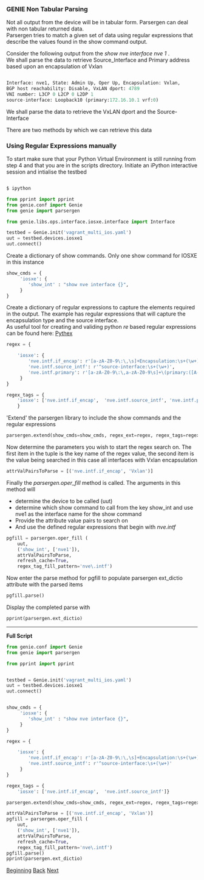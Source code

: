 ### GENIE Non Tabular Parsing

Not all output from the device will be in tabular form.  Parsergen can deal with non tabular
returned data.  
Parsergen tries to match a given set of data using regular expressions that describe the values found
in the show command output.

Consider the following output from the _show nve interface nve 1_ .  
We shall parse the data to retrieve Source_Interface and Primary address based upon an encapsulation of Vxlan

```python

Interface: nve1, State: Admin Up, Oper Up, Encapsulation: Vxlan,
BGP host reachability: Disable, VxLAN dport: 4789
VNI number: L3CP 0 L2CP 0 L2DP 1
source-interface: Loopback10 (primary:172.16.10.1 vrf:0)
```

We shall parse the data to retrieve the VxLAN dport and the Source-Interface

There are two methods by which we can retrieve this data

### Using Regular Expressions manually


To start make sure that your Python Virtual Environment is still running from step 4 and that you are in 
the scripts directory.
Initiate an iPython interactive session and intialise the testbed

```bash

$ ipython
```

```python
from pprint import pprint
from genie.conf import Genie
from genie import parsergen

from genie.libs.ops.interface.iosxe.interface import Interface

testbed = Genie.init('vagrant_multi_ios.yaml')
uut = testbed.devices.iosxe1
uut.connect()

```      

Create a dictionary of show commands. Only one show command for IOSXE in this instance

```python
show_cmds = {
     'iosxe': {
        'show_int' : "show nve interface {}",
     }
}
```

Create a dictionary of regular expressions to capture the elements required in the output. The 
example has regular expressions that will capture the encapsulation type and the source interface.  
As useful tool for creating and validing python _re_ based regular expressions can be found here: [Pythex](https://pythex.org/)

```python
regex = {

    'iosxe': {
        'nve.intf.if_encap': r'[a-zA-Z0-9\:\,\s]+Encapsulation:\s+(\w+),',
        'nve.intf.source_intf': r'^source-interface:\s+(\w+)',
        'nve.intf.primary': r'[a-zA-Z0-9\:\,a-zA-Z0-9\s]+\(primary:([A-Fa-f0-9:\.]+)'
     }
}

regex_tags = {
    'iosxe': ['nve.intf.if_encap',  'nve.intf.source_intf', 'nve.intf.primary']
    }

```



'Extend' the parsergen library to include the show commands and the regular expressions

```python
parsergen.extend(show_cmds=show_cmds, regex_ext=regex, regex_tags=regex_tags)
```

Now determine the parameters you wish to start the regex search on. The first item in the 
tuple is the key name of the regex value, the second item is the value being searched in this
case all interfaces with Vxlan encapsulation

```python
attrValPairsToParse = [('nve.intf.if_encap', 'Vxlan')]
```

Finally the _parsergen.oper\_fill_ method is called.  The arguments in this method will
* determine the device to be called (uut)
* determine which show command to call from the key show_int and use nve1 as the interface name for the show command
* Provide the attribute value pairs to search on
* And use the defined regular expressions that begin with _nve.intf_

```python
pgfill = parsergen.oper_fill (
    uut,
    ('show_int', ['nve1']),
    attrValPairsToParse,
    refresh_cache=True,
    regex_tag_fill_pattern='nve\.intf')
```


Now enter the parse method for pgfill to populate parsergen ext_dictio attribute with the parsed items
```python
pgfill.parse()
```

Display the completed parse with

```python
pprint(parsergen.ext_dictio)
```

---

**Full Script**

```python
from genie.conf import Genie
from genie import parsergen

from pprint import pprint


testbed = Genie.init('vagrant_multi_ios.yaml')
uut = testbed.devices.iosxe1
uut.connect()


show_cmds = {
     'iosxe': {
        'show_int' : "show nve interface {}",
     }
}

regex = {

    'iosxe': {
        'nve.intf.if_encap': r'[a-zA-Z0-9\:\,\s]+Encapsulation:\s+(\w+),',
        'nve.intf.source_intf': r'^source-interface:\s+(\w+)'
     }
}

regex_tags = {
    'iosxe': ['nve.intf.if_encap',  'nve.intf.source_intf']}

parsergen.extend(show_cmds=show_cmds, regex_ext=regex, regex_tags=regex_tags)

attrValPairsToParse = [('nve.intf.if_encap', 'Vxlan')]
pgfill = parsergen.oper_fill (
    uut,
    ('show_int', ['nve1']),
    attrValPairsToParse,
    refresh_cache=True,
    regex_tag_fill_pattern='nve\.intf')
pgfill.parse()
pprint(parsergen.ext_dictio)
```










[Beginning](../README.md)   [Back](./step4.md)  [Next](./step5b.md)